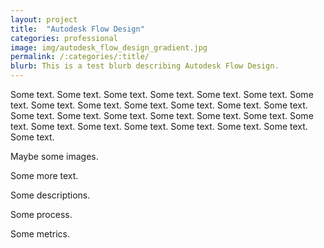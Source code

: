```yaml
---
layout: project
title:  "Autodesk Flow Design"
categories: professional
image: img/autodesk_flow_design_gradient.jpg
permalink: /:categories/:title/
blurb: This is a test blurb describing Autodesk Flow Design.
---
```

Some text. Some text. Some text. Some text. Some text. Some text. Some text. Some text. Some text. Some text. Some text. Some text. Some text. Some text. Some text. Some text. Some text. Some text. Some text. Some text. Some text. Some text. Some text. Some text. Some text. Some text. Some text. 

Maybe some images.

Some more text.

Some descriptions.

Some process.

Some metrics.